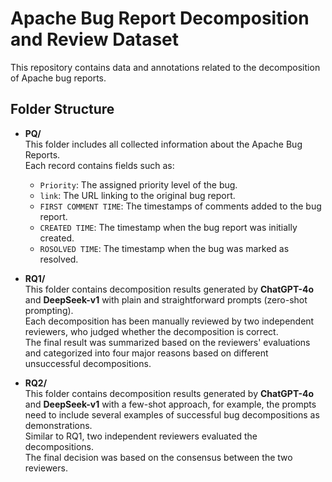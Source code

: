 # Apache Bug Report Decomposition and Review Dataset

This repository contains data and annotations related to the decomposition of Apache bug reports.

## Folder Structure

- **PQ/**  
  This folder includes all collected information about the Apache Bug Reports.  
  Each record contains fields such as:
  - `Priority`: The assigned priority level of the bug.
  - `link`: The URL linking to the original bug report.
  - `FIRST COMMENT TIME`: The timestamps of comments added to the bug report.
  - `CREATED TIME`: The timestamp when the bug report was initially created.
  - `ROSOLVED TIME`: The timestamp when the bug was marked as resolved.

- **RQ1/**  
  This folder contains decomposition results generated by **ChatGPT-4o** and **DeepSeek-v1** with plain and straightforward prompts (zero-shot prompting).  
  Each decomposition has been manually reviewed by two independent reviewers, who judged whether the decomposition is correct.  
  The final result was summarized based on the reviewers' evaluations and categorized into four major reasons based on different unsuccessful decompositions.

- **RQ2/**  
  This folder contains decomposition results generated by **ChatGPT-4o** and  **DeepSeek-v1** with a few-shot approach, for example, the prompts need to include several examples of successful bug decompositions as demonstrations.  
  Similar to RQ1, two independent reviewers evaluated the decompositions.  
  The final decision was based on the consensus between the two reviewers.
